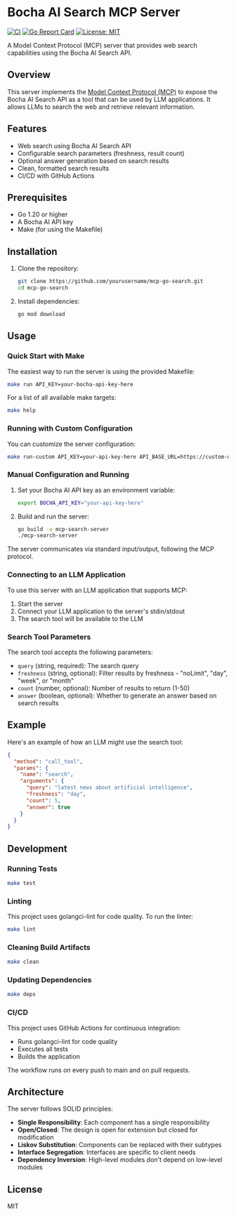 # Bocha AI Search MCP Server

[![CI](https://github.com/yourusername/mcp-go-search/actions/workflows/ci.yml/badge.svg)](https://github.com/yourusername/mcp-go-search/actions/workflows/ci.yml)
[![Go Report Card](https://goreportcard.com/badge/github.com/yourusername/mcp-go-search)](https://goreportcard.com/report/github.com/yourusername/mcp-go-search)
[![License: MIT](https://img.shields.io/badge/License-MIT-yellow.svg)](https://opensource.org/licenses/MIT)

A Model Context Protocol (MCP) server that provides web search capabilities using the Bocha AI Search API.

## Overview

This server implements the [Model Context Protocol (MCP)](https://modelcontextprotocol.io) to expose the Bocha AI Search API as a tool that can be used by LLM applications. It allows LLMs to search the web and retrieve relevant information.

## Features

- Web search using Bocha AI Search API
- Configurable search parameters (freshness, result count)
- Optional answer generation based on search results
- Clean, formatted search results
- CI/CD with GitHub Actions

## Prerequisites

- Go 1.20 or higher
- A Bocha AI API key
- Make (for using the Makefile)

## Installation

1. Clone the repository:
   ```bash
   git clone https://github.com/yourusername/mcp-go-search.git
   cd mcp-go-search
   ```

2. Install dependencies:
   ```bash
   go mod download
   ```

## Usage

### Quick Start with Make

The easiest way to run the server is using the provided Makefile:

```bash
make run API_KEY=your-bocha-api-key-here
```

For a list of all available make targets:

```bash
make help
```

### Running with Custom Configuration

You can customize the server configuration:

```bash
make run-custom API_KEY=your-api-key-here API_BASE_URL=https://custom-url.com HTTP_TIMEOUT=5s SERVER_NAME="Custom Server" SERVER_VERSION="2.0.0"
```

### Manual Configuration and Running

1. Set your Bocha AI API key as an environment variable:
   ```bash
   export BOCHA_API_KEY="your-api-key-here"
   ```

2. Build and run the server:
   ```bash
   go build -o mcp-search-server
   ./mcp-search-server
   ```

The server communicates via standard input/output, following the MCP protocol.

### Connecting to an LLM Application

To use this server with an LLM application that supports MCP:

1. Start the server
2. Connect your LLM application to the server's stdin/stdout
3. The search tool will be available to the LLM

### Search Tool Parameters

The search tool accepts the following parameters:

- `query` (string, required): The search query
- `freshness` (string, optional): Filter results by freshness - "noLimit", "day", "week", or "month"
- `count` (number, optional): Number of results to return (1-50)
- `answer` (boolean, optional): Whether to generate an answer based on search results

## Example

Here's an example of how an LLM might use the search tool:

```json
{
  "method": "call_tool",
  "params": {
    "name": "search",
    "arguments": {
      "query": "latest news about artificial intelligence",
      "freshness": "day",
      "count": 5,
      "answer": true
    }
  }
}
```

## Development

### Running Tests

```bash
make test
```

### Linting

This project uses golangci-lint for code quality. To run the linter:

```bash
make lint
```

### Cleaning Build Artifacts

```bash
make clean
```

### Updating Dependencies

```bash
make deps
```

### CI/CD

This project uses GitHub Actions for continuous integration:
- Runs golangci-lint for code quality
- Executes all tests
- Builds the application

The workflow runs on every push to main and on pull requests.

## Architecture

The server follows SOLID principles:

- **Single Responsibility**: Each component has a single responsibility
- **Open/Closed**: The design is open for extension but closed for modification
- **Liskov Substitution**: Components can be replaced with their subtypes
- **Interface Segregation**: Interfaces are specific to client needs
- **Dependency Inversion**: High-level modules don't depend on low-level modules

## License

MIT 